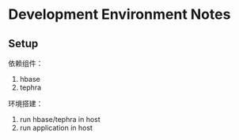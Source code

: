 # Development Environment Notes

## Setup

依赖组件：
1. hbase
2. tephra

环境搭建：
1. run hbase/tephra in host
2. run application in host

